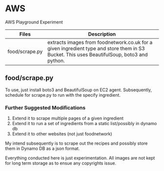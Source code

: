 # AWS
AWS Playground Experiment

Files | Description
--- | ---
food/scrape.py | extracts images from foodnetwork.co.uk for a given ingredient type and store them in S3 Bucket. This uses BeautifulSoup, boto3 and python. 

## food/scrape.py

To use, just install boto3 and BeautifulSoup on EC2 agent. Subsequently, schedule for scrape.py to run with the specify ingredient. 



### Further Suggested Modifications
1. Extend it to scrape multiple pages of a given ingredient
2. Extend it to run a set of ingredients from a static list/possibly in dynamo db
3. Extend it to other websites (not just foodnetwork)

My intend subsequently is to scrape out the recipes and possibly store them in Dynamo DB as a json format. 

Everything conducted here is just experimentation. All images are not kept for long term storage as to ensue any copyrights issue.
